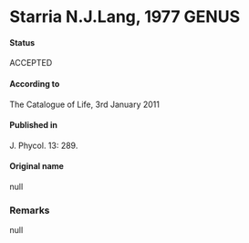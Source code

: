 # Starria N.J.Lang, 1977 GENUS

#### Status
ACCEPTED

#### According to
The Catalogue of Life, 3rd January 2011

#### Published in
J. Phycol. 13: 289.

#### Original name
null

### Remarks
null